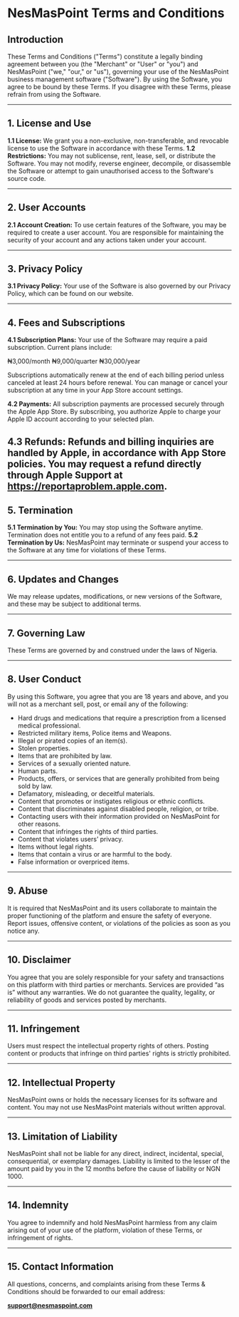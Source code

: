 
# NesMasPoint Terms and Conditions

## Introduction

These Terms and Conditions ("Terms") constitute a legally binding agreement between you (the "Merchant" or "User" or "you") and NesMasPoint ("we," "our," or "us"), governing your use of the NesMasPoint business management software ("Software"). By using the Software, you agree to be bound by these Terms. If you disagree with these Terms, please refrain from using the Software.

---

## 1. License and Use

**1.1 License:** We grant you a non-exclusive, non-transferable, and revocable license to use the Software in accordance with these Terms.
**1.2 Restrictions:** You may not sublicense, rent, lease, sell, or distribute the Software. You may not modify, reverse engineer, decompile, or disassemble the Software or attempt to gain unauthorised access to the Software's source code.

---

## 2. User Accounts

**2.1 Account Creation:** To use certain features of the Software, you may be required to create a user account. You are responsible for maintaining the security of your account and any actions taken under your account.

---

## 3. Privacy Policy

**3.1 Privacy Policy:** Your use of the Software is also governed by our Privacy Policy, which can be found on our website.

---

## 4. Fees and Subscriptions

**4.1 Subscription Plans:**
Your use of the Software may require a paid subscription. Current plans include:

₦3,000/month
₦9,000/quarter
₦30,000/year

Subscriptions automatically renew at the end of each billing period unless canceled at least 24 hours before renewal. You can manage or cancel your subscription at any time in your App Store account settings.

**4.2 Payments:**
All subscription payments are processed securely through the Apple App Store. By subscribing, you authorize Apple to charge your Apple ID account according to your selected plan.

**4.3 Refunds:**
Refunds and billing inquiries are handled by Apple, in accordance with App Store policies. You may request a refund directly through Apple Support at https://reportaproblem.apple.com.
---

## 5. Termination

**5.1 Termination by You:** You may stop using the Software anytime. Termination does not entitle you to a refund of any fees paid.
**5.2 Termination by Us:** NesMasPoint may terminate or suspend your access to the Software at any time for violations of these Terms.

---

## 6. Updates and Changes

We may release updates, modifications, or new versions of the Software, and these may be subject to additional terms.

---

## 7. Governing Law

These Terms are governed by and construed under the laws of Nigeria.

---

## 8. User Conduct

By using this Software, you agree that you are 18 years and above, and you will not as a merchant sell, post, or email any of the following:

* Hard drugs and medications that require a prescription from a licensed medical professional.
* Restricted military items, Police items and Weapons.
* Illegal or pirated copies of an item(s).
* Stolen properties.
* Items that are prohibited by law.
* Services of a sexually oriented nature.
* Human parts.
* Products, offers, or services that are generally prohibited from being sold by law.
* Defamatory, misleading, or deceitful materials.
* Content that promotes or instigates religious or ethnic conflicts.
* Content that discriminates against disabled people, religion, or tribe.
* Contacting users with their information provided on NesMasPoint for other reasons.
* Content that infringes the rights of third parties.
* Content that violates users’ privacy.
* Items without legal rights.
* Items that contain a virus or are harmful to the body.
* False information or overpriced items.

---

## 9. Abuse

It is required that NesMasPoint and its users collaborate to maintain the proper functioning of the platform and ensure the safety of everyone. Report issues, offensive content, or violations of the policies as soon as you notice any.

---

## 10. Disclaimer

You agree that you are solely responsible for your safety and transactions on this platform with third parties or merchants.
Services are provided “as is” without any warranties. We do not guarantee the quality, legality, or reliability of goods and services posted by merchants.

---

## 11. Infringement

Users must respect the intellectual property rights of others. Posting content or products that infringe on third parties' rights is strictly prohibited.

---

## 12. Intellectual Property

NesMasPoint owns or holds the necessary licenses for its software and content. You may not use NesMasPoint materials without written approval.

---

## 13. Limitation of Liability

NesMasPoint shall not be liable for any direct, indirect, incidental, special, consequential, or exemplary damages.
Liability is limited to the lesser of the amount paid by you in the 12 months before the cause of liability or NGN 1000.

---

## 14. Indemnity

You agree to indemnify and hold NesMasPoint harmless from any claim arising out of your use of the platform, violation of these Terms, or infringement of rights.

---

## 15. Contact Information

All questions, concerns, and complaints arising from these Terms & Conditions should be forwarded to our email address:

**[support@nesmaspoint.com](mailto:support@nesmaspoint.com)**


